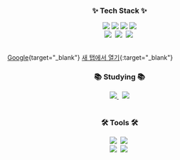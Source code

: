 
<h3 align="center">✨ Tech Stack ✨</h3>
<div align="center">
  <img src="https://img.shields.io/badge/Next.js-000000?style=for-the-badge&logo=Next.js&logoColor=white"/>
  <img src="https://img.shields.io/badge/React-61DAFB?style=for-the-badge&logo=React&logoColor=white"/>
  <img src="https://img.shields.io/badge/Nuxt.js-00DC82?style=for-the-badge&logo=Nuxt.js&logoColor=white"/>
  <img src="https://img.shields.io/badge/Vue.js-4FC08D?style=for-the-badge&logo=Vue.js&logoColor=white"/>
</div>

<div align="center">
  <img src="https://img.shields.io/badge/html5-E34F26.svg?style=for-the-badge&logo=html5&logoColor=white" />&nbsp
  <img src="https://img.shields.io/badge/css3-1572B6.svg?style=for-the-badge&logo=css3&logoColor=white" />&nbsp
  <img src="https://img.shields.io/badge/tailwindcss-1daabb.svg?style=for-the-badge&logo=tailwind-css&logoColor=white" />&nbsp
</div>

<br>

[Google](https://google.com){target="_blank"}
[새 탭에서 열기](https://www.google.com/){:target="_blank"}

<h3 align="center">📚 Studying 📚</h3>
<div align="center">
  <a href="https://jaeheelim.notion.site/5d053f65bbca4ae3b3ec50b78c1faeac" target="_blank">
    <img src="https://img.shields.io/badge/Project-000000?style=for-the-badge&logo=notion&logoColor=white"/>
  </a>&nbsp
  <a href="https://jaeheelim.notion.site/c52e467b438647ef997abe714268f70e" target="_blank">
    <img src="https://img.shields.io/badge/Archive-ffffff?style=for-the-badge&logo=notion&logoColor=black"/>
  </a>
</div>

<br>

<h3 align="center">🛠 Tools 🛠</h3>
<div align="center">
  <img src="https://img.shields.io/badge/git-F05033.svg?style=for-the-badge&logo=git&logoColor=white" />&nbsp
  <img src="https://img.shields.io/badge/Notion-F3F3F3.svg?style=for-the-badge&logo=notion&logoColor=black" />&nbsp
</div>

<div align="center">
  <img src="https://img.shields.io/badge/WebStorm-000000.svg?style=for-the-badge&logo=WebStorm&logoColor=white" />&nbsp
  <img src="https://img.shields.io/badge/figma-F24E1E.svg?style=for-the-badge&logo=figma&logoColor=white" />&nbsp
</div>

  
  

 
